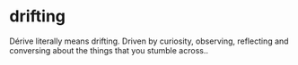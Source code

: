 # drifting
Dérive literally means drifting. Driven by curiosity, observing, reflecting and conversing about the things that you stumble across..
